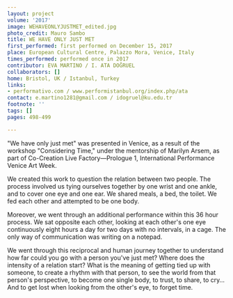 ```yaml
---
layout: project
volume: '2017'
image: WEHAVEONLYJUSTMET_edited.jpg
photo_credit: Mauro Sambo
title: WE HAVE ONLY JUST MET
first_performed: first performed on December 15, 2017
place: European Cultural Centre, Palazzo Mora, Venice, Italy
times_performed: performed once in 2017
contributor: EVA MARTINO / I. ATA DOĞRUEL
collaborators: []
home: Bristol, UK / Istanbul, Turkey
links:
- performativo.com / www.performistanbul.org/index.php/ata
contact: e.martino1281@gmail.com / idogruel@ku.edu.tr
footnote: ''
tags: []
pages: 498-499

---
```


"We have only just met" was presented in Venice, as a result of the workshop "Considering Time," under the mentorship of Marilyn Arsem, as part of Co-Creation Live Factory—Prologue 1, International Performance Venice Art Week.

We created this work to question the relation between two people. The process involved us tying ourselves together by one wrist and one ankle, and to cover one eye and one ear. We shared meals, a bed, the toilet. We fed each other and attempted to be one body.

Moreover, we went through an additional performance within this 36 hour process. We sat opposite each other, looking at each other's one eye continuously eight hours a day for two days with no intervals, in a cage. The only way of communication was writing on a notepad.

We went through this reciprocal and human journey together to understand how far could you go with a person you've just met? Where does the intensity of a relation start? What is the meaning of getting tied up with someone, to create a rhythm with that person, to see the world from that person's perspective, to become one single body, to trust, to share, to cry&hellip; And to get lost when looking from the other's eye, to forget time.
